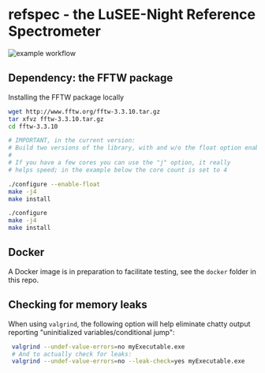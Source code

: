 
# refspec - the LuSEE-Night Reference Spectrometer

![example workflow](https://github.com/lusee-night/refspec/actions/workflows/refspec-test.yml/badge.svg)

## Dependency: the FFTW package

Installing the FFTW package locally

```bash
wget http://www.fftw.org/fftw-3.3.10.tar.gz
tar xfvz fftw-3.3.10.tar.gz
cd fftw-3.3.10

# IMPORTANT, in the current version: 
# Build two versions of the library, with and w/o the float option enabled.
#
# If you have a few cores you can use the "j" option, it really
# helps speed; in the example below the core count is set to 4

./configure --enable-float
make -j4
make install

./configure
make -j4
make install
```

## Docker

A Docker image is in preparation to facilitate testing, see the ```docker```
folder in this repo.

## Checking for memory leaks

When using ```valgrind```, the following option will help eliminate chatty output reporting "uninitialized variables/conditional jump":

```bash
 valgrind --undef-value-errors=no myExecutable.exe
 # And to actually check for leaks:
 valgrind --undef-value-errors=no --leak-check=yes myExecutable.exe
```


